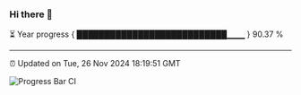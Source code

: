 ### Hi there 👋

⏳ Year progress { ███████████████████████████▁▁▁ } 90.37 %

---

⏰ Updated on Tue, 26 Nov 2024 18:19:51 GMT

![Progress Bar CI](https://github.com/liununu/liununu/workflows/Progress%20Bar%20CI/badge.svg)
